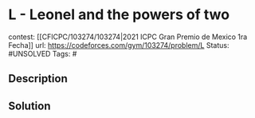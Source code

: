 # L - Leonel and the powers of two

contest: [[CFICPC/103274/103274|2021 ICPC Gran Premio de Mexico 1ra Fecha]]
url: https://codeforces.com/gym/103274/problem/L
Status: #UNSOLVED
Tags: #

## Description

## Solution

